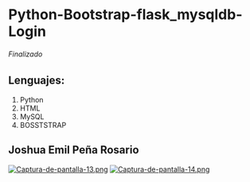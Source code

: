 # Python-Bootstrap-flask_mysqldb-Login
###### Finalizado
## Lenguajes:
  1. Python
  2. HTML
  3. MySQL
  4. BOSSTSTRAP

## Joshua Emil Peña Rosario

[![Captura-de-pantalla-13.png](https://i.postimg.cc/P5M2f8Xc/Captura-de-pantalla-13.png)](https://postimg.cc/21V42yBF)
[![Captura-de-pantalla-14.png](https://i.postimg.cc/sD1JCD1P/Captura-de-pantalla-14.png)](https://postimg.cc/ZCtNrm80)
